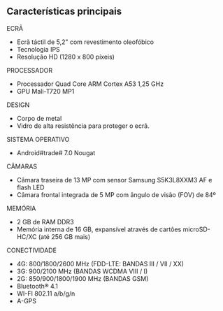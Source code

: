 ## Características principais

ECRÃ
- Ecrã táctil de 5,2" com revestimento oleofóbico
- Tecnologia IPS
- Resolução HD (1280 x 800 píxeis)

PROCESSADOR
- Processador Quad Core ARM Cortex A53 1,25 GHz 
- GPU Mali-T720 MP1

DESIGN
- Corpo de metal
- Vidro de alta resistência para proteger o ecrã.

SISTEMA OPERATIVO
- Android#trade# 7.0 Nougat

CÂMARAS
- Câmara traseira de 13 MP com sensor Samsung S5K3L8XXM3 AF e flash LED
- Câmara frontal integrada de 5 MP com ângulo de visão (FOV) de 84º

MEMÓRIA
- 2 GB de RAM DDR3
- Memória interna de 16 GB, expansível através de cartões microSD-HC/XC (até 256 GB mais)

CONECTIVIDADE
- 4G: 800/1800/2600 MHz (FDD-LTE: BANDAS III / VII / XX)
- 3G:  900/2100 MHz (BANDAS WCDMA VIII / I)
- 2G: 850/900/1800/1900 MHz (BANDAS GSM)
- Bluetooth® 4.1
- WI-FI 802.11 a/b/g/n
- A-GPS


